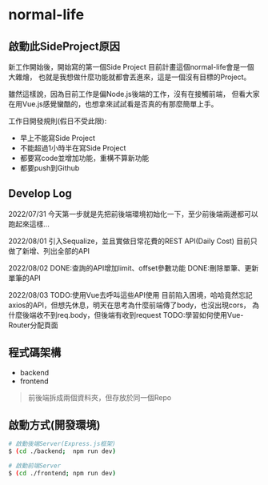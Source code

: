 # normal-life
## 啟動此SideProject原因 

新工作開始後，開始寫的第一個Side Project
目前計畫這個normal-life會是一個大雜燴，
也就是我想做什麼功能就都會丟進來，這是一個沒有目標的Project。

雖然這樣說，因為目前工作是偏Node.js後端的工作，沒有在接觸前端，
但看大家在用Vue.js感覺蠻酷的，也想拿來試試看是否真的有那麼簡單上手。

工作日開發規則(假日不受此限):
- 早上不能寫Side Project
- 不能超過1小時半在寫Side Project
- 都要寫code並增加功能，重構不算新功能
- 都要push到Github
## Develop Log
2022/07/31
今天第一步就是先把前後端環境初始化一下，至少前後端兩邊都可以跑起來這樣...

2022/08/01
引入Sequalize，並且實做日常花費的REST API(Daily Cost)
目前只做了新增、列出全部的API

2022/08/02
DONE:查詢的API增加limit、offset參數功能
DONE:刪除單筆、更新單筆的API

2022/08/03
TODO:使用Vue去呼叫這些API使用
目前陷入困境，哈哈竟然忘記axios的API，但想先休息，明天在思考為什麼前端傳了body，也沒出現cors，
為什麼後端收不到req.body，但後端有收到request
TODO:學習如何使用Vue-Router分配頁面

## 程式碼架構
- backend 
- frontend
> 前後端拆成兩個資料夾，但存放於同一個Repo

## 啟動方式(開發環境)
```bash
# 啟動後端Server(Express.js框架)
$ (cd ./backend;  npm run dev) 

# 啟動前端Server
$ (cd ./frontend; npm run dev)
```